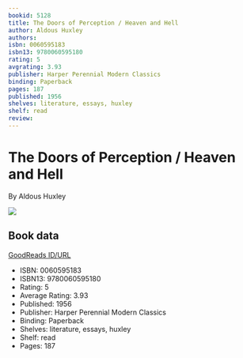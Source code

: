 ```yaml
---
bookid: 5128
title: The Doors of Perception / Heaven and Hell
author: Aldous Huxley
authors: 
isbn: 0060595183
isbn13: 9780060595180
rating: 5
avgrating: 3.93
publisher: Harper Perennial Modern Classics
binding: Paperback
pages: 187
published: 1956
shelves: literature, essays, huxley
shelf: read
review: 
---
```


# The Doors of Perception / Heaven and Hell

By Aldous Huxley

![](https://i.gr-assets.com/images/S/compressed.photo.goodreads.com/books/1375947566l/5128.jpg)

## Book data

[GoodReads ID/URL](https://www.goodreads.com/book/show/5128)

- ISBN: 0060595183
- ISBN13: 9780060595180
- Rating: 5
- Average Rating: 3.93
- Published: 1956
- Publisher: Harper Perennial Modern Classics
- Binding: Paperback
- Shelves: literature, essays, huxley
- Shelf: read
- Pages: 187

